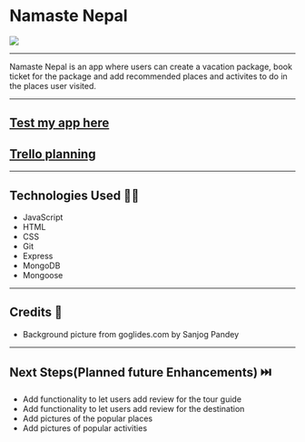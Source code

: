 # Namaste Nepal

<img src = "https://i.imgur.com/DmCS8f7.jpg">

***

Namaste Nepal is an app where users can create a vacation package, book ticket for the package and add recommended places and activites to do in the places user visited.

***

## <a href="https://namaste---nepal.herokuapp.com/" target="_blank">Test my app here</a>

## <a href="https://trello.com/b/2SJHcB8g/binods-workspace" target="_blank">Trello planning</a>

***

## Technologies Used 🧑‍💻
 * JavaScript 
 * HTML 
 * CSS
 * Git
 * Express
 * MongoDB
 * Mongoose

***

## Credits 🙌
* Background picture from goglides.com by Sanjog Pandey
***
  
## Next Steps(Planned future Enhancements) ⏭️
* Add functionality to let users add review for the tour guide
* Add functionality to let users add review for the destination
* Add pictures of the popular places 
* Add pictures of popular activities 
